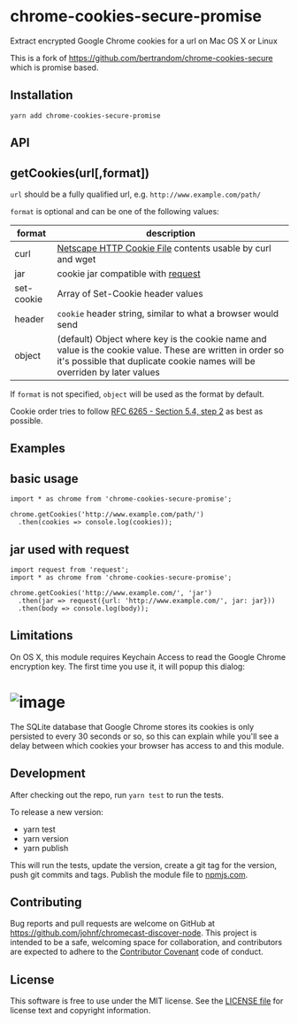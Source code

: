 # chrome-cookies-secure-promise

Extract encrypted Google Chrome cookies for a url on Mac OS X or Linux

This is a fork of https://github.com/bertrandom/chrome-cookies-secure which is
promise based.

## Installation

```
yarn add chrome-cookies-secure-promise
```

## API

getCookies(url[,format])
---------------------------------

`url` should be a fully qualified url, e.g. `http://www.example.com/path/`

`format` is optional and can be one of the following values:

format | description
------------ | -------------
curl | [Netscape HTTP Cookie File](http://curl.haxx.se/docs/http-cookies.html) contents usable by curl and wget
jar | cookie jar compatible with [request](https://www.npmjs.org/package/request)
set-cookie | Array of Set-Cookie header values
header | `cookie` header string, similar to what a browser would send
object | (default) Object where key is the cookie name and value is the cookie value. These are written in order so it's possible that duplicate cookie names will be overriden by later values

If `format` is not specified, `object` will be used as the format by default.

Cookie order tries to follow [RFC 6265 - Section 5.4, step 2](http://tools.ietf.org/html/rfc6265#section-5.4) as best as possible.

## Examples

basic usage
-----------

```
import * as chrome from 'chrome-cookies-secure-promise';

chrome.getCookies('http://www.example.com/path/')
  .then(cookies => console.log(cookies));
```

jar used with request
---------------------

```
import request from 'request';
import * as chrome from 'chrome-cookies-secure-promise';

chrome.getCookies('http://www.example.com/', 'jar')
  .then(jar => request({url: 'http://www.example.com/', jar: jar}))
  .then(body => console.log(body));
```

## Limitations

On OS X, this module requires Keychain Access to read the Google Chrome encryption key. The first time you use it, it will popup this dialog:

![image](https://raw.githubusercontent.com/johnf/chrome-cookies-secure-promise/gh-pages/access.png)
=======

The SQLite database that Google Chrome stores its cookies is only persisted to every 30 seconds or so, so this can explain while you'll see a delay between which cookies your browser has access to and this module.

## Development

After checking out the repo, run `yarn test` to run the tests.

To release a new version:

* yarn test
* yarn version
* yarn publish

This will run the tests, update the version, create a git tag for the version,
push git commits and tags. Publish the module file to
[npmjs.com](https://npmjs.com).

## Contributing

Bug reports and pull requests are welcome on GitHub at
https://github.com/johnf/chromecast-discover-node. This project is intended to
be a safe, welcoming space for collaboration, and contributors are expected to
adhere to the [Contributor Covenant](contributor-covenant.org) code of conduct.

## License

This software is free to use under the MIT license. See the [LICENSE file][] for license text and copyright information.

[LICENSE file]: https://github.com/johnf/chrome-cookies-secure-promise/blob/master/LICENSE.md
